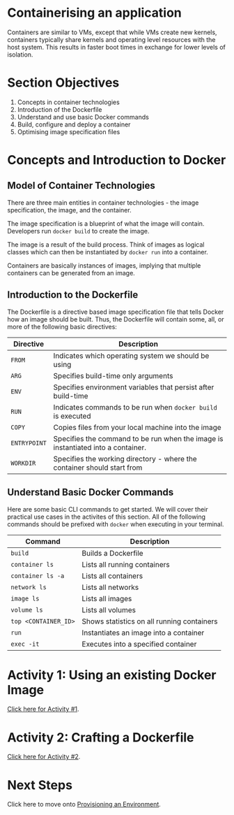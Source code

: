 # Containerising an application
Containers are similar to VMs, except that while VMs create new kernels, containers typically share kernels and operating level resources with the host system. This results in faster boot times in exchange for lower levels of isolation.

# Section Objectives

1. Concepts in container technologies
2. Introduction of the Dockerfile
3. Understand and use basic Docker commands
4. Build, configure and deploy a container
5. Optimising image specification files

# Concepts and Introduction to Docker

## Model of Container Technologies
There are three main entities in container technologies - the image specification, the image, and the container.

The image specification is a blueprint of what the image will contain. Developers run `docker build` to create the image.

The image is a result of the build process. Think of images as logical classes which can then be instantiated by `docker run` into a container.

Containers are basically instances of images, implying that multiple containers can be generated from an image.

## Introduction to the Dockerfile
The Dockerfile is a directive based image specification file that tells Docker how an image should be built. Thus, the Dockerfile will contain some, all, or more of the following basic directives:

| Directive | Description |
| --- | --- |
| `FROM` | Indicates which operating system we should be using |
| `ARG` | Specifies build-time only arguments |
| `ENV` | Specifies environment variables that persist after build-time |
| `RUN` | Indicates commands to be run when `docker build` is executed |
| `COPY` | Copies files from your local machine into the image |
| `ENTRYPOINT` | Specifies the command to be run when the image is instantiated into a container. |
| `WORKDIR` | Specifies the working directory - where the container should start from |

## Understand Basic Docker Commands
Here are some basic CLI commands to get started. We will cover their practical use cases in the activites of this section. All of the following commands should be prefixed with `docker` when executing in your terminal.

| Command | Description |
| --- | --- |
| `build` | Builds a Dockerfile |
| `container ls` | Lists all running containers |
| `container ls -a` | Lists all containers |
| `network ls` | Lists all networks |
| `image ls` | Lists all images |
| `volume ls` | Lists all volumes |
| `top <CONTAINER_ID>` | Shows statistics on all running containers |
| `run` | Instantiates an image into a container |
| `exec -it` | Executes into a specified container |

# Activity 1: Using an existing Docker Image
[Click here for Activity #1](./ACTIVITY-01.md).

# Activity 2: Crafting a Dockerfile
[Click here for Activity #2](./ACTIVITY-02.md).

# Next Steps
Click here to move onto [Provisioning an Environment](../03-provisioning/README.md).
